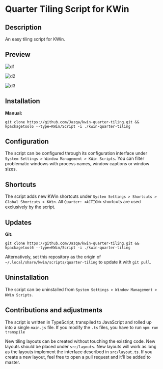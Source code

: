# Quarter Tiling Script for KWin

## Description

An easy tiling script for KWin.

## Preview

![d1](https://i.imgur.com/mjlK2s9.gif)

![d2](https://i.imgur.com/xsuEXhw.gif)

![d3](https://i.imgur.com/7rN8hg2.gif)

## Installation

**Manual:**

    git clone https://github.com/Jazqa/kwin-quarter-tiling.git && kpackagetool6 --type=KWin/Script -i ./kwin-quarter-tiling

## Configuration

The script can be configured through its configuration interface under `System Settings > Window Management > KWin Scripts`. You can filter problematic windows with process names, window captions or window sizes.

## Shortcuts

The script adds new KWin shortcuts under `System Settings > Shortcuts > Global Shortcuts > KWin`. All `Quarter: <ACTION>` shortcuts are used exclusively by the script.

## Updates

**Git:**

    git clone https://github.com/Jazqa/kwin-quarter-tiling.git && kpackagetool6 --type=KWin/Script -i ./kwin-quarter-tiling

Alternatively, set this repository as the origin of `~/.local/share/kwin/scripts/quarter-tiling` to update it with `git pull`.

## Uninstallation

The script can be uninstalled from `System Settings > Window Management > KWin Scripts`.

## Contributions and adjustments

The script is written in TypeScript, transpiled to JavaScript and rolled up into a single `main.js` file. If you modify the `.ts` files, you have to run `npm run transpile`

New tiling layouts can be created without touching the existing code. New layouts should be placed under `src/layouts`. New layouts will work as long as the layouts implement the interface described in `src/layout.ts`. If you create a new layout, feel free to open a pull request and it'll be added to master.
